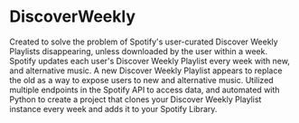 # DiscoverWeekly

Created to solve the problem of Spotify's user-curated Discover Weekly Playlists disappearing, unless downloaded by the user within a week. Spotify updates each user's Discover Weekly Playlist every week with new, and alternative music. A new Discover Weekly Playlist appears to replace the old as a way to expose users to new and alternative music.
Utilized multiple endpoints in the Spotify API to access data, and automated with Python to create a project that clones your Discover Weekly Playlist instance every week and adds it to your Spotify Library.
